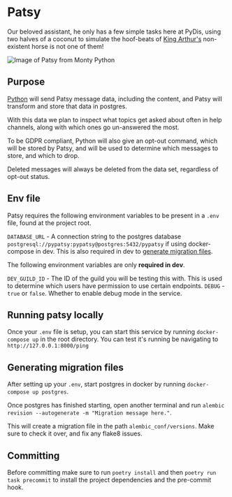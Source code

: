 # Patsy
Our beloved assistant, he only has a few simple tasks here at PyDis, using two halves of a coconut to simulate the hoof-beats of [King Arthur's](https://github.com/python-discord/king-arthur) non-existent horse is not one of them!

![Image of Patsy from Monty Python](https://upload.wikimedia.org/wikipedia/en/thumb/6/6a/Patsy%2C_Monty_Python_and_the_Holy_Grail.jpeg/220px-Patsy%2C_Monty_Python_and_the_Holy_Grail.jpeg)

## Purpose
[Python](https://github.com/python-discord/bot) will send Patsy message data, including the content, and Patsy will transform and store that data in postgres.

With this data we plan to inspect what topics get asked about often in help channels, along with which ones go un-answered the most.

To be GDPR compliant, Python will also give an opt-out command, which will be stored by Patsy, and will be used to determine which messages to store, and which to drop.

Deleted messages will always be deleted from the data set, regardless of opt-out status.

## Env file
Patsy requires the following environment variables to be present in a `.env` file, found at the project root.

`DATABASE_URL` - A connection string to the postgres database `postgresql://pypatsy:pypatsy@postgres:5432/pypatsy` if using docker-compose in dev. This is also required in dev to [generate migration files](#generating-migration-files).

The following environment variables are only **required in dev**.

`DEV_GUILD_ID` - The ID of the guild you will be testing this with. This is used to determine which users have permission to use certain endpoints.
`DEBUG` - `true` or `false`. Whether to enable debug mode in the service.

## Running patsy locally
Once your `.env` file is setup, you can start this service by running `docker-compose up` in the root directory.
You can test it's running be navigating to `http://127.0.0.1:8000/ping`

## Generating migration files
After setting up your `.env`, start postgres in docker by running `docker-compose up postgres`.

Once postgres has finished starting, open another terminal and run `alembic revision --autogenerate -m "Migration message here."`.

This will create a migration file in the path `alembic_conf/versions`. Make sure to check it over, and fix any flake8 issues.

## Committing
Before committing make sure to run `poetry install` and then `poetry run task precommit` to install the project dependencies and the pre-commit hook.
